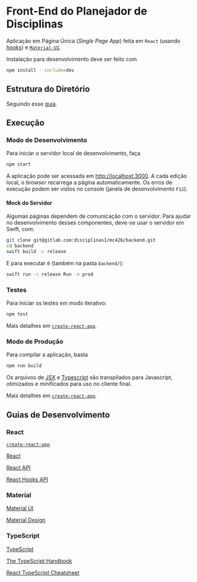 # Front-End do Planejador de Disciplinas

Aplicação em Página Única (*Single Page App*) feita em `React`
(usando [*hooks*](https://reactjs.org/docs/hooks-intro.html]))
e [`Material-UI`](https://next.material-ui.com/).

Instalação para desenvolvimento deve ser feito com

```bash
npm install --include=dev
```

## Estrutura do Diretório

Seguindo esse [guia](https://www.taniarascia.com/react-architecture-directory-structure/).

## Execução

### Modo de Desenvolvimento

Para iniciar o servidor local de desenvolvimento, faça

```bash
npm start
```

A aplicação pode ser acessada em [http://localhost:3000](http://localhost:3000).
A cada edição local, o *browser* recarrega a página automaticamente. Os erros
de execução podem ser vistos no console (janela de desenvolvimento `F12`).

#### Mock do Servidor

Algumas páginas dependem de comunicação com o servidor. Para ajudar no
desenvolvimento desses componentes, deve-se usar o servidor em Swift,
com:

```bash
git clone git@gitlab.com:disciplinas1/mc426/backend.git
cd backend
swift build -c release
```

E para executar é (também na pasta `backend/`):

```bash
swift run -c release Run -e prod
```

### Testes

Para iniciar os testes em modo iterativo:

```bash
npm test
```

Mais detalhes em [`create-react-app`](https://facebook.github.io/create-react-app/docs/running-tests).

### Modo de Produção

Para compilar a aplicação, basta

```bash
npm run build
```

Os arquivos de [JSX](https://reactjs.org/docs/introducing-jsx.html) e
[Typescript](https://www.typescriptlang.org/docs/) são transpilados para Javascript,
otimizados e minificados para uso no cliente final.

Mais detalhes em [`create-react-app`](https://facebook.github.io/create-react-app/docs/deployment).

## Guias de Desenvolvimento

### React

[`create-react-app`](https://facebook.github.io/create-react-app/docs/getting-started)

[React](https://reactjs.org)

[React API](https://reactjs.org/docs/react-api.html)

[React Hooks API](https://reactjs.org/docs/hooks-reference.html)

### Material

[Material UI](https://next.material-ui.com)

[Material Design](https://material.io)

### TypeScript

[TypeScript](https://www.typescriptlang.org/docs/handbook/typescript-from-scratch.html)

[The TypeScript Handbook](https://www.typescriptlang.org/docs/handbook/intro.html)

[React TypeScript Cheatsheet](https://react-typescript-cheatsheet.netlify.app)
